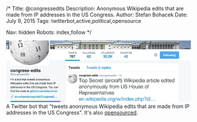 /*
Title: @congressedits
Description: Anonymous Wikipedia edits that are made from IP addresses in the US Congress.
Author: Stefan Bohacek
Date: July 9, 2015
Tags: twitterbot,active,political,opensource

Nav: hidden
Robots: index,follow
*/

[![](/content/bots/twitterbots/images/congressedits.png)](https://twitter.com/congressedits)
A Twitter bot that "tweets anonymous Wikipedia edits that are made from IP addresses in the US Congress". It's also [opensourced](https://github.com/edsu/anon).